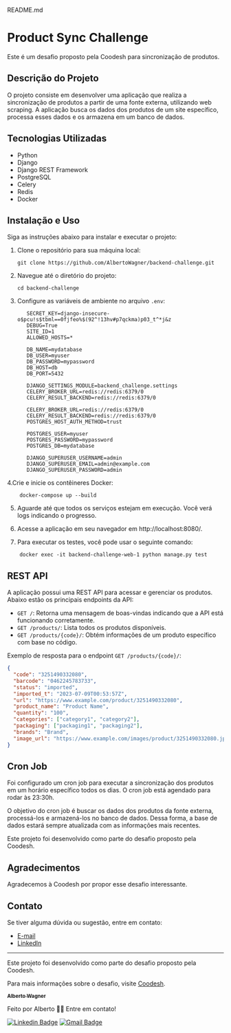 README.md

# Product Sync Challenge

Este é um desafio proposto pela Coodesh para sincronização de produtos.

## Descrição do Projeto

O projeto consiste em desenvolver uma aplicação que realiza a sincronização de produtos a partir de uma fonte externa, utilizando web scraping. A aplicação busca os dados dos produtos de um site específico, processa esses dados e os armazena em um banco de dados.

## Tecnologias Utilizadas

- Python
- Django
- Django REST Framework
- PostgreSQL
- Celery
- Redis
- Docker

## Instalação e Uso

Siga as instruções abaixo para instalar e executar o projeto:

1. Clone o repositório para sua máquina local:

   ```shell
   git clone https://github.com/AlbertoWagner/backend-challenge.git
   ```

2. Navegue até o diretório do projeto:

   ```shell
   cd backend-challenge
   ```


3. Configure as variáveis de ambiente no arquivo `.env`:

   ```
      SECRET_KEY=django-insecure-o$pcu!s$tbml==0fjfeo%$(92^!13hv#p7qckma)p03_t^*j&z
      DEBUG=True
      SITE_ID=1
      ALLOWED_HOSTS=*
      
      DB_NAME=mydatabase
      DB_USER=myuser
      DB_PASSWORD=mypassword
      DB_HOST=db
      DB_PORT=5432
      
      DJANGO_SETTINGS_MODULE=backend_challenge.settings
      CELERY_BROKER_URL=redis://redis:6379/0
      CELERY_RESULT_BACKEND=redis://redis:6379/0
      
      CELERY_BROKER_URL=redis://redis:6379/0
      CELERY_RESULT_BACKEND=redis://redis:6379/0
      POSTGRES_HOST_AUTH_METHOD=trust
      
      POSTGRES_USER=myuser
      POSTGRES_PASSWORD=mypassword
      POSTGRES_DB=mydatabase
      
      DJANGO_SUPERUSER_USERNAME=admin
      DJANGO_SUPERUSER_EMAIL=admin@example.com
      DJANGO_SUPERUSER_PASSWORD=admin
   ```
   
4.Crie e inicie os contêineres Docker:

  ```
      docker-compose up --build
  ```

5. Aguarde até que todos os serviços estejam em execução. Você verá logs indicando o progresso.

6. Acesse a aplicação em seu navegador em http://localhost:8080/.

7. Para executar os testes, você pode usar o seguinte comando:

 ```
     docker exec -it backend-challenge-web-1 python manage.py test
  ```


## REST API

A aplicação possui uma REST API para acessar e gerenciar os produtos. Abaixo estão os principais endpoints da API:

- `GET /`: Retorna uma mensagem de boas-vindas indicando que a API está funcionando corretamente.
- `GET /products/`: Lista todos os produtos disponíveis.
- `GET /products/{code}/`: Obtém informações de um produto específico com base no código.

Exemplo de resposta para o endpoint `GET /products/{code}/`:

```json
{
  "code": "3251490332080",
  "barcode": "0462245783733",
  "status": "imported",
  "imported_t": "2023-07-09T00:53:57Z",
  "url": "https://www.example.com/product/3251490332080",
  "product_name": "Product Name",
  "quantity": "100",
  "categories": ["category1", "category2"],
  "packaging": ["packaging1", "packaging2"],
  "brands": "Brand",
  "image_url": "https://www.example.com/images/product/3251490332080.jpg"
}
```


## Cron Job

Foi configurado um cron job para executar a sincronização dos produtos em um horário específico todos os dias. O cron job está agendado para rodar às 23:30h.

O objetivo do cron job é buscar os dados dos produtos da fonte externa, processá-los e armazená-los no banco de dados. Dessa forma, a base de dados estará sempre atualizada com as informações mais recentes.

Este projeto foi desenvolvido como parte do desafio proposto pela Coodesh.


## Agradecimentos

Agradecemos à Coodesh por propor esse desafio interessante.

## Contato

Se tiver alguma dúvida ou sugestão, entre em contato:

- [E-mail](mailto:seu-email@example.com)
- [LinkedIn](https://www.linkedin.com/in/seu-perfil-linkedin)

---

Este projeto foi desenvolvido como parte do desafio proposto pela Coodesh.

Para mais informações sobre o desafio, visite [Coodesh](https://coodesh.com/).


<a href="#">
 <sub><b>Alberto Wagner</b></sub></a> <a href="#" ></a>


Feito por Alberto 👋🏽 Entre em contato!

[![Linkedin Badge](https://img.shields.io/badge/-Alberto-blue?style=flat-square&logo=Linkedin&logoColor=white&link=https://www.linkedin.com/in/alberto-wagner-5571a3106/)](https://www.linkedin.com/in/alberto-wagner-5571a3106/)
[![Gmail Badge](https://img.shields.io/badge/-albertow475@gmail.com-c14438?style=flat-square&logo=Gmail&logoColor=white&link=mailto:albertow475@gmail.com)](mailto:albertow475@gmail.com
)
